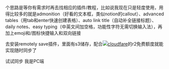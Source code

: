 
个思路是等你有需求时再去找相应的插件/教程，比如说我现在只是轻度使用，用得比较多的就是admonition（好看的文本框，类似notion的callout）、advanced tables（用tab和enter快速创建表格）、auto link title（自动补全链接标题）、daily notes、easy typing（中英文间加空格，功能性字符无需切换输入法），再加上emoji和/图标快捷输入和双向链接

去安装remotely save插件，里面有s3储存，配合[![](https://i0.hdslb.com/bfs/reply/9f3ad0659e84c96a711b88dd33f4bc2e945045e0.png)cloudfare](https://search.bilibili.com/all?from_source=webcommentline_search&keyword=cloudfare&seid=17189665471093227801&from_avid=209774352&from_comid=255969843872)的r2免费额度就能实现随时同步了

试试同步
我是PC端
